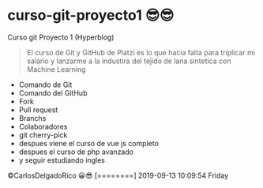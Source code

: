 # curso-git-proyecto1 😎😎
Curso git Proyecto 1 (Hyperblog) 
> El curso de Git y GitHub de Platzi es lo que hacia falta para triplicar mi salario y lanzarme a la industira del tejido de lana sintetica con Machine Learning 

- Comando de Git
- Comando del GitHub
- Fork
- Pull request
- Branchs
- Colaboradores
- git cherry-pick
- despues viene el curso de vue js completo
- despues el curso de php avanzado
- y seguir estudiando ingles 

&copy;CarlosDelgadoRico 😀😎
[========]
2019-09-13 10:09:54 Friday